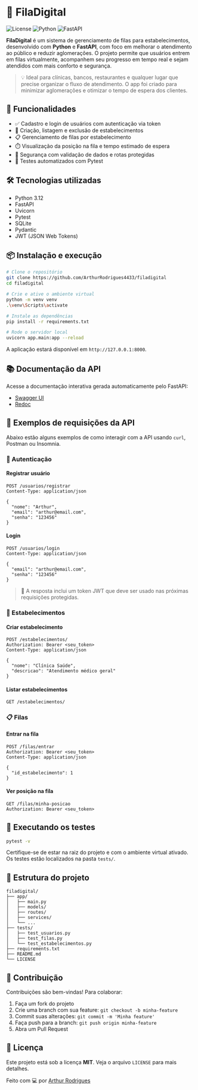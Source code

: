 # 📲 FilaDigital

![License](https://img.shields.io/badge/license-MIT-green)
![Python](https://img.shields.io/badge/python-3.12-blue)
![FastAPI](https://img.shields.io/badge/framework-FastAPI-009688)

**FilaDigital** é um sistema de gerenciamento de filas para estabelecimentos, desenvolvido com **Python** e **FastAPI**, com foco em melhorar o atendimento ao público e reduzir aglomerações. O projeto permite que usuários entrem em filas virtualmente, acompanhem seu progresso em tempo real e sejam atendidos com mais conforto e segurança.

> 💡 Ideal para clínicas, bancos, restaurantes e qualquer lugar que precise organizar o fluxo de atendimento. O app foi criado para minimizar aglomerações e otimizar o tempo de espera dos clientes.


## 🚀 Funcionalidades

- ✅ Cadastro e login de usuários com autenticação via token
- 🏢 Criação, listagem e exclusão de estabelecimentos
- 📋 Gerenciamento de filas por estabelecimento
- ⏱️ Visualização da posição na fila e tempo estimado de espera
- 🔐 Segurança com validação de dados e rotas protegidas
- 🧪 Testes automatizados com Pytest


## 🛠️ Tecnologias utilizadas

- Python 3.12
- FastAPI
- Uvicorn
- Pytest
- SQLite
- Pydantic
- JWT (JSON Web Tokens)


## 📦 Instalação e execução

```bash
# Clone o repositório
git clone https://github.com/ArthurRodrigues4433/filadigital
cd filadigital

# Crie e ative o ambiente virtual
python -m venv venv
.\venv\Scripts\activate

# Instale as dependências
pip install -r requirements.txt

# Rode o servidor local
uvicorn app.main:app --reload
```

A aplicação estará disponível em `http://127.0.0.1:8000`.


## 📚 Documentação da API

Acesse a documentação interativa gerada automaticamente pelo FastAPI:

- [Swagger UI](http://127.0.0.1:8000/docs)
- [Redoc](http://127.0.0.1:8000/redoc)


## 📡 Exemplos de requisições da API

Abaixo estão alguns exemplos de como interagir com a API usando `curl`, Postman ou Insomnia.

### 🔐 Autenticação

#### Registrar usuário

```http
POST /usuarios/registrar
Content-Type: application/json

{
  "nome": "Arthur",
  "email": "arthur@email.com",
  "senha": "123456"
}
```

#### Login

```http
POST /usuarios/login
Content-Type: application/json

{
  "email": "arthur@email.com",
  "senha": "123456"
}
```

> 🔑 A resposta inclui um token JWT que deve ser usado nas próximas requisições protegidas.


### 🏢 Estabelecimentos

#### Criar estabelecimento

```http
POST /estabelecimentos/
Authorization: Bearer <seu_token>
Content-Type: application/json

{
  "nome": "Clínica Saúde",
  "descricao": "Atendimento médico geral"
}
```

#### Listar estabelecimentos

```http
GET /estabelecimentos/
```


### 📋 Filas

#### Entrar na fila

```http
POST /filas/entrar
Authorization: Bearer <seu_token>
Content-Type: application/json

{
  "id_estabelecimento": 1
}
```

#### Ver posição na fila

```http
GET /filas/minha-posicao
Authorization: Bearer <seu_token>
```


## 🧪 Executando os testes

```bash
pytest -v
```

Certifique-se de estar na raiz do projeto e com o ambiente virtual ativado. Os testes estão localizados na pasta `tests/`.


## 📁 Estrutura do projeto

```
filadigital/
├── app/
│   ├── main.py
│   ├── models/
│   ├── routes/
│   ├── services/
│   └── ...
├── tests/
│   ├── test_usuarios.py
│   ├── test_filas.py
│   └── test_estabelecimentos.py
├── requirements.txt
├── README.md
└── LICENSE
```


## 🤝 Contribuição

Contribuições são bem-vindas! Para colaborar:

1. Faça um fork do projeto
2. Crie uma branch com sua feature: `git checkout -b minha-feature`
3. Commit suas alterações: `git commit -m 'Minha feature'`
4. Faça push para a branch: `git push origin minha-feature`
5. Abra um Pull Request


## 📄 Licença

Este projeto está sob a licença **MIT**. Veja o arquivo `LICENSE` para mais detalhes.


Feito com 💻 por [Arthur Rodrigues](https://github.com/ArthurRodrigues4433)



